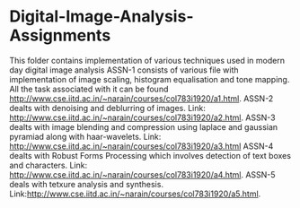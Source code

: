 # Digital-Image-Analysis-Assignments
This folder contains implementation of various techniques used in modern day digital image analysis
ASSN-1 consists of various file with implementation of image scaling, histogram equalisation and tone mapping. All the task associated with it can be found http://www.cse.iitd.ac.in/~narain/courses/col783i1920/a1.html.
ASSN-2 dealts with denoising and deblurring of images. Link: http://www.cse.iitd.ac.in/~narain/courses/col783i1920/a2.html.
ASSN-3 dealts with image blending and compression using laplace and gaussian pyramiad along with haar-wavelets. Link: http://www.cse.iitd.ac.in/~narain/courses/col783i1920/a3.html
ASSN-4 dealts with Robust Forms Processing which involves detection of text boxes and characters. Link: http://www.cse.iitd.ac.in/~narain/courses/col783i1920/a4.html.
ASSN-5 deals with tetxure analysis and synthesis. Link:http://www.cse.iitd.ac.in/~narain/courses/col783i1920/a5.html.

